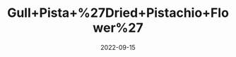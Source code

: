 ---
title: 'Gull+Pista+%27Dried+Pistachio+Flower%27'
date: '2022-09-15' 
metatag: '' 
inventory: '0' 
draft: false 
# meta description 
shortDescripton: ''
description: 'Herb'
longdescription: ''
featured: True
# product Price
price: '40.0'
# Product Short Description
shortDescription: ''
productID: 'FEDB22D4-962C-ED11-9968-005056B3A416'
type: 'products'
category: 'Herb' 
thumnailproduct: 'https://aminsaddiquidawakhana.eralive.net/images/products/FEDB22D4-962C-ED11-9968-005056B3A4161.png' 
images:
  - image: 'images/products/FEDB22D4-962C-ED11-9968-005056B3A4161.png'  
Variants:
---